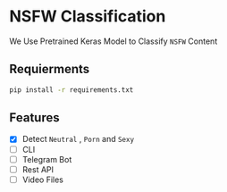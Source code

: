 # NSFW Classification
We Use Pretrained Keras Model to Classify `NSFW` Content


## Requierments
```bash
pip install -r requirements.txt
```

## Features
- [x] Detect `Neutral` , `Porn` and `Sexy`
- [ ] CLI
- [ ] Telegram Bot
- [ ] Rest API
- [ ] Video Files